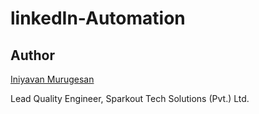 # linkedIn-Automation

## Author

[Iniyavan Murugesan](https://github.com/iniyavans) 

Lead Quality Engineer,
Sparkout Tech Solutions (Pvt.) Ltd.

